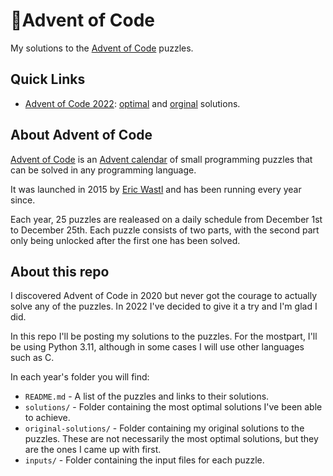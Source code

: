 # 🎄Advent of Code

My solutions to the [Advent of Code](https://adventofcode.com/) puzzles.

## Quick Links

- [Advent of Code 2022](2022/README.md): [optimal](2022/solutions/) and [orginal](2022/original-solutions/) solutions.

## About Advent of Code

[Advent of Code](https://adventofcode.com/) is an [Advent calendar](https://en.wikipedia.org/wiki/Advent_calendar) of small programming puzzles that can be solved in any programming language.

It was launched in 2015 by [Eric Wastl](https://twitter.com/ericwastl) and has been running every year since.

Each year, 25 puzzles are realeased on a daily schedule from December 1st to December 25th. Each puzzle consists of two parts, with the second part only being unlocked after the first one has been solved.

## About this repo

I discovered Advent of Code in 2020 but never got the courage to actually solve any of the puzzles. In 2022 I've decided to give it a try and I'm glad I did.

In this repo I'll be posting my solutions to the puzzles. For the mostpart, I'll be using Python 3.11, although in some cases I will use other languages such as C.

In each year's folder you will find:

- `README.md` - A list of the puzzles and links to their solutions.
- `solutions/` - Folder containing the most optimal solutions I've been able to achieve.
- `original-solutions/` - Folder containing my original solutions to the puzzles. These are not necessarily the most optimal solutions, but they are the ones I came up with first.
- `inputs/` - Folder containing the input files for each puzzle.
